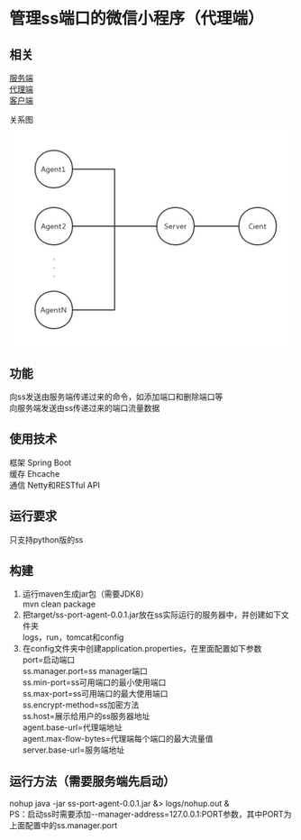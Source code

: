 # 管理ss端口的微信小程序（代理端）  
## 相关  
[服务端](https://github.com/hpq86zllw/ss-port-server)  
[代理端](https://github.com/hpq86zllw/ss-port-agent)  
[客户端](https://github.com/hpq86zllw/ss-port-client)  

关系图  
![](https://raw.githubusercontent.com/hpq86zllw/asset-repository/master/img/relation.jpg)  
## 功能  
向ss发送由服务端传递过来的命令，如添加端口和删除端口等  
向服务端发送由ss传递过来的端口流量数据  
## 使用技术  
框架 Spring Boot  
缓存 Ehcache  
通信 Netty和RESTful API  
## 运行要求  
只支持python版的ss  
## 构建  
1. 运行maven生成jar包（需要JDK8）  
mvn clean package  
2. 把target/ss-port-agent-0.0.1.jar放在ss实际运行的服务器中，并创建如下文件夹  
logs，run，tomcat和config  
3. 在config文件夹中创建application.properties，在里面配置如下参数  
port=启动端口  
ss.manager.port=ss manager端口  
ss.min-port=ss可用端口的最小使用端口  
ss.max-port=ss可用端口的最大使用端口  
ss.encrypt-method=ss加密方法  
ss.host=展示给用户的ss服务器地址  
agent.base-url=代理端地址  
agent.max-flow-bytes=代理端每个端口的最大流量值  
server.base-url=服务端地址  
## 运行方法（需要服务端先启动）  
nohup java -jar ss-port-agent-0.0.1.jar &> logs/nohup.out &  
PS：启动ss时需要添加--manager-address=127.0.0.1:PORT参数，其中PORT为上面配置中的ss.manager.port  